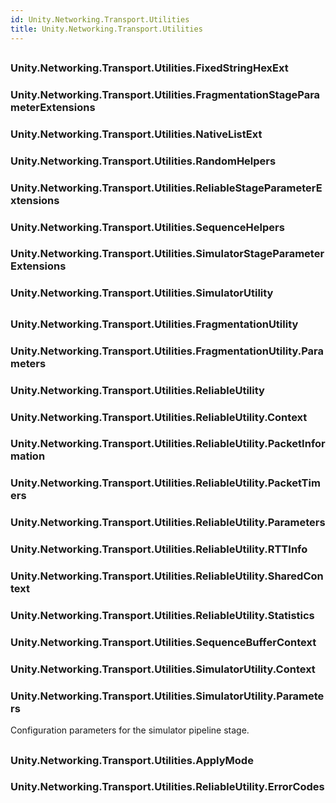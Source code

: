 ```yaml
---  
id: Unity.Networking.Transport.Utilities  
title: Unity.Networking.Transport.Utilities  
---
```


## 

<div class="markdown level0 summary">

</div>

<div class="markdown level0 conceptual">

</div>

<div class="markdown level0 remarks">

</div>

## 

### Unity.Networking.Transport.Utilities.FixedStringHexExt

<div class="section">

</div>

### Unity.Networking.Transport.Utilities.FragmentationStageParameterExtensions

<div class="section">

</div>

### Unity.Networking.Transport.Utilities.NativeListExt

<div class="section">

</div>

### Unity.Networking.Transport.Utilities.RandomHelpers

<div class="section">

</div>

### Unity.Networking.Transport.Utilities.ReliableStageParameterExtensions

<div class="section">

</div>

### Unity.Networking.Transport.Utilities.SequenceHelpers

<div class="section">

</div>

### Unity.Networking.Transport.Utilities.SimulatorStageParameterExtensions

<div class="section">

</div>

### Unity.Networking.Transport.Utilities.SimulatorUtility

<div class="section">

</div>

## 

### Unity.Networking.Transport.Utilities.FragmentationUtility

<div class="section">

</div>

### Unity.Networking.Transport.Utilities.FragmentationUtility.Parameters

<div class="section">

</div>

### Unity.Networking.Transport.Utilities.ReliableUtility

<div class="section">

</div>

### Unity.Networking.Transport.Utilities.ReliableUtility.Context

<div class="section">

</div>

### Unity.Networking.Transport.Utilities.ReliableUtility.PacketInformation

<div class="section">

</div>

### Unity.Networking.Transport.Utilities.ReliableUtility.PacketTimers

<div class="section">

</div>

### Unity.Networking.Transport.Utilities.ReliableUtility.Parameters

<div class="section">

</div>

### Unity.Networking.Transport.Utilities.ReliableUtility.RTTInfo

<div class="section">

</div>

### Unity.Networking.Transport.Utilities.ReliableUtility.SharedContext

<div class="section">

</div>

### Unity.Networking.Transport.Utilities.ReliableUtility.Statistics

<div class="section">

</div>

### Unity.Networking.Transport.Utilities.SequenceBufferContext

<div class="section">

</div>

### Unity.Networking.Transport.Utilities.SimulatorUtility.Context

<div class="section">

</div>

### Unity.Networking.Transport.Utilities.SimulatorUtility.Parameters

<div class="section">

Configuration parameters for the simulator pipeline stage.

</div>

## 

### Unity.Networking.Transport.Utilities.ApplyMode

<div class="section">

</div>

### Unity.Networking.Transport.Utilities.ReliableUtility.ErrorCodes

<div class="section">

</div>
